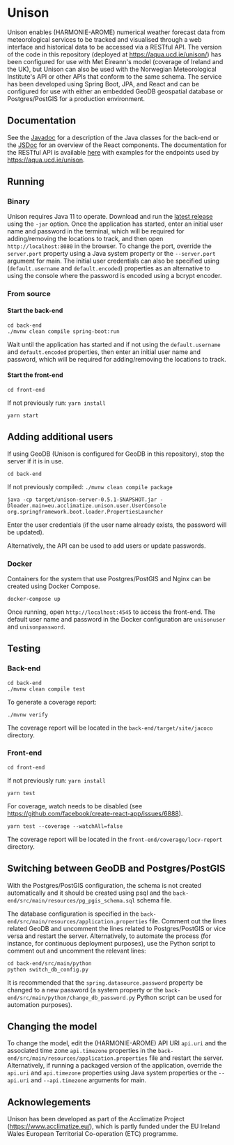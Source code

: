 # Unison
Unison enables (HARMONIE-AROME) numerical weather forecast data from meteorological services to be tracked and visualised through a web interface and historical data to be accessed via a RESTful API. The version of the code in this repository (deployed at https://aqua.ucd.ie/unison/) has been configured for use with Met Éireann's model (coverage of Ireland and the UK), but Unison can also be used with the Norwegian Meteorological Institute's API or other APIs that conform to the same schema. The service has been developed using Spring Boot, JPA, and React and can be configured for use with either an embedded GeoDB geospatial database or Postgres/PostGIS for a production environment.

## Documentation
See the [Javadoc](https://conormuldoon.github.io/unison/docs/back-end/) for a description of the Java classes for the back-end or the [JSDoc](https://conormuldoon.github.io/unison/docs/front-end/) for an overview of the React components. The documentation for the RESTful API is available [here](https://documenter.getpostman.com/view/3155829/SVtWvmRS) with examples for the endpoints used by https://aqua.ucd.ie/unison.

## Running

### Binary
Unison requires Java 11 to operate. Download and run the [latest release](https://github.com/conormuldoon/unison/releases/latest/) using the `-jar` option. Once the application has started, enter an initial user name and password in the terminal, which will be required for adding/removing the locations to track, and then open `http://localhost:8080` in the browser. To change the port, override the `server.port` property using a Java system property or the `--server.port` argument for main. The initial user credentials can also be specified using (`default.username` and `default.encoded`) properties as an alternative to using the console where the password is encoded using a bcrypt encoder.

### From source

#### Start the back-end

```
cd back-end
./mvnw clean compile spring-boot:run
```
Wait until the application has started and if not using the `default.username` and `default.encoded` properties, then enter an initial user name and password, which will be required for adding/removing the locations to track.

#### Start the front-end

```
cd front-end
```
If not previously run: `yarn install`
```
yarn start
```
## Adding additional users

If using GeoDB (Unison is configured for GeoDB in this repository), stop the server if it is in use.
```
cd back-end
```
If not previously compiled: `./mvnw clean compile package`
```
java -cp target/unison-server-0.5.1-SNAPSHOT.jar -Dloader.main=eu.acclimatize.unison.user.UserConsole org.springframework.boot.loader.PropertiesLauncher
```

Enter the user credentials (if the user name already exists, the password will be updated).

Alternatively, the API can be used to add users or update passwords.

### Docker

Containers for the system that use Postgres/PostGIS and Nginx can be created using Docker Compose.
```
docker-compose up
```
Once running, open `http://localhost:4545` to access the front-end. The default user name and password in the Docker configuration are `unisonuser` and `unisonpassword`.

## Testing

### Back-end 
```
cd back-end
./mvnw clean compile test
```
To generate a coverage report:
```
./mvnw verify
```
The coverage report will be located in the `back-end/target/site/jacoco` directory.

### Front-end
```
cd front-end
```
If not previously run: `yarn install`
```
yarn test
```
For coverage, watch needs to be disabled (see https://github.com/facebook/create-react-app/issues/6888).
```
yarn test --coverage --watchAll=false
```
The coverage report will be located in the `front-end/coverage/locv-report` directory.

## Switching between GeoDB and Postgres/PostGIS

With the Postgres/PostGIS configuration, the schema is not created automatically and it should be created using psql and the `back-end/src/main/resources/pg_pgis_schema.sql` schema file.

The database configuration is specified in the `back-end/src/main/resources/application.properties` file. Comment out the lines related GeoDB and uncomment the lines related to Postgres/PostGIS or vice versa and restart the server. Alternatively, to automate the process (for instance, for continuous deployment purposes), use the Python script to comment out and uncomment the relevant lines:
```
cd back-end/src/main/python
python switch_db_config.py
```

It is recommended that the `spring.datasource.password` property be changed to a new password (a system property or the `back-end/src/main/python/change_db_password.py` Python script can be used for automation purposes). 

## Changing the model

To change the model, edit the (HARMONIE-AROME) API URI `api.uri` and the associated time zone `api.timezone` properties in the `back-end/src/main/resources/application.properties` file and restart the server. Alternatively, if running a packaged version of the application, override the `api.uri` and `api.timezone` properties using Java system properties or the `--api.uri` and `--api.timezone` arguments for main.

## Acknowlegements
Unison has been developed as part of the Acclimatize Project (https://www.acclimatize.eu/), which is partly funded under the EU Ireland Wales European Territorial Co-operation (ETC) programme.

